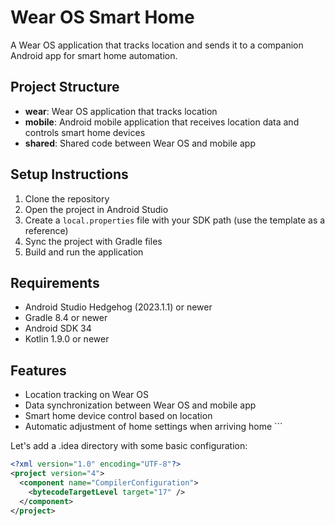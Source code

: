 # Wear OS Smart Home

A Wear OS application that tracks location and sends it to a companion Android app for smart home automation.

## Project Structure

- **wear**: Wear OS application that tracks location
- **mobile**: Android mobile application that receives location data and controls smart home devices
- **shared**: Shared code between Wear OS and mobile app

## Setup Instructions

1. Clone the repository
2. Open the project in Android Studio
3. Create a `local.properties` file with your SDK path (use the template as a reference)
4. Sync the project with Gradle files
5. Build and run the application

## Requirements

- Android Studio Hedgehog (2023.1.1) or newer
- Gradle 8.4 or newer
- Android SDK 34
- Kotlin 1.9.0 or newer

## Features

- Location tracking on Wear OS
- Data synchronization between Wear OS and mobile app
- Smart home device control based on location
- Automatic adjustment of home settings when arriving home
\`\`\`

Let's add a .idea directory with some basic configuration:

```xml file=".idea/compiler.xml"
<?xml version="1.0" encoding="UTF-8"?>
<project version="4">
  <component name="CompilerConfiguration">
    <bytecodeTargetLevel target="17" />
  </component>
</project>

